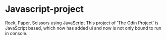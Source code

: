 # Javascript-project
Rock, Paper, Scissors using JavaScript
This project  of 'The Odin Project' is JavaScript based, which now has added ui and now is not only bound to run in console.
 

